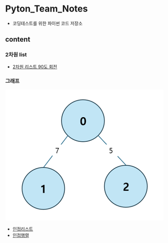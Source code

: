 # Pyton_Team_Notes
- 코딩테스트를 위한 파이썬 코드 저장소

## content
### 2차원 list
- [2차원 리스트 90도 회전](https://github.com/eunbin-hyun/Pyton_Team_Notes/blob/44f07818d60dfcf044b58bba1830f2a7b701f151/2%EC%B0%A8%EC%9B%90%EB%A6%AC%EC%8A%A4%ED%8A%B8/2%EC%B0%A8%EC%9B%90%EB%A6%AC%EC%8A%A4%ED%8A%B8_90%EB%8F%84%ED%9A%8C%EC%A0%84.py)

### 그래프
![그래프](https://github.com/eunbin-hyun/Pyton_Team_Notes/blob/b1825ade022945146b80bec2831c887831621c6a/%EA%B7%B8%EB%9E%98%ED%94%84/%EA%B7%B8%EB%9E%98%ED%94%84.png)
- [인접리스트](https://github.com/eunbin-hyun/Pyton_Team_Notes/blob/b1825ade022945146b80bec2831c887831621c6a/%EA%B7%B8%EB%9E%98%ED%94%84/%EC%9D%B8%EC%A0%91%EB%A6%AC%EC%8A%A4%ED%8A%B8.py)
- [인접행렬](https://github.com/eunbin-hyun/Pyton_Team_Notes/blob/b1825ade022945146b80bec2831c887831621c6a/%EA%B7%B8%EB%9E%98%ED%94%84/%EC%9D%B8%EC%A0%91%ED%96%89%EB%A0%AC.py)
